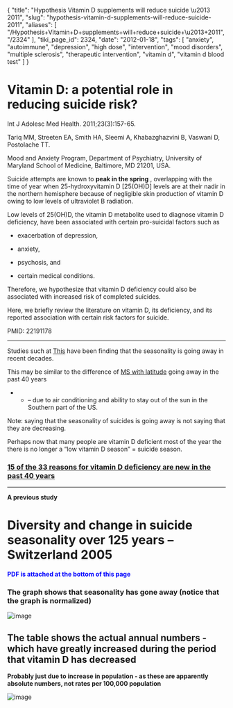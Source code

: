 {
    "title": "Hypothesis Vitamin D supplements will reduce suicide \u2013 2011",
    "slug": "hypothesis-vitamin-d-supplements-will-reduce-suicide-2011",
    "aliases": [
        "/Hypothesis+Vitamin+D+supplements+will+reduce+suicide+\u2013+2011",
        "/2324"
    ],
    "tiki_page_id": 2324,
    "date": "2012-01-18",
    "tags": [
        "anxiety",
        "autoimmune",
        "depression",
        "high dose",
        "intervention",
        "mood disorders",
        "multiple sclerosis",
        "therapeutic intervention",
        "vitamin d",
        "vitamin d blood test"
    ]
}


# Vitamin D: a potential role in reducing suicide risk?

Int J Adolesc Med Health. 2011;23(3):157-65.

Tariq MM, Streeten EA, Smith HA, Sleemi A, Khabazghazvini B, Vaswani D, Postolache TT.

Mood and Anxiety Program, Department of Psychiatry, University of Maryland School of Medicine, Baltimore, MD 21201, USA.

Suicide attempts are known to  **peak in the spring** , overlapping with the time of year when 25-hydroxyvitamin D <span>[25(OH)D]</span> levels are at their nadir in the northern hemisphere because of negligible skin production of vitamin D owing to low levels of ultraviolet B radiation. 

Low levels of 25(OH)D, the vitamin D metabolite used to diagnose vitamin D deficiency, have been associated with certain pro-suicidal factors such as 

* exacerbation of depression, 

* anxiety, 

* psychosis, and 

* certain medical conditions. 

Therefore, we hypothesize that vitamin D deficiency could also be associated with increased risk of completed suicides. 

Here, we briefly review the literature on vitamin D, its deficiency, and its reported association with certain risk factors for suicide.

PMID:     22191178

---

Studies such at [This](http://www.ncbi.nlm.nih.gov/pubmed/20573433) have been finding that the seasonality is going away in recent decades. 

This may be similar to the difference of [MS with latitude](/tags/ms-with-latitude.html) going away in the past 40 years

- -  – due to air conditioning and ability to stay out of the sun in the Southern part of the US. 

Note: saying that the seasonality of suicides is going away is not saying that they are decreasing.

Perhaps now that many people are vitamin D deficient most of the year the there is no longer a “low vitamin D season” = suicide season.

### [15 of the 33 reasons for vitamin D deficiency are new in the past 40 years](/tags/15-of-the-33-reasons-for-vitamin-d-deficiency-are-new-in-the-past-40-years.html)

---

 **A previous study** 

# Diversity and change in suicide seasonality over 125 years – Switzerland 2005

 **<span style="color:#00F;">PDF is attached at the bottom of this page</span>** 

### The graph shows that seasonality has gone away (notice that the graph is normalized)

<img src="https://d378j1rmrlek7x.cloudfront.net/attachments/jpeg/suicide---swiss.jpg" alt="image" style="max-width: 600px;">

## The table shows the actual annual numbers - which have greatly increased during the period that vitamin D has decreased

 **Probably just due to increase in population - as these are apparently absolute numbers, not rates per 100,000 population** 

<img src="https://d378j1rmrlek7x.cloudfront.net/attachments/jpeg/suicide-swiss-table.jpg" alt="image">